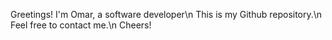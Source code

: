 Greetings! I'm Omar, a software developer\n
This is my Github repository.\n
Feel free to contact me.\n
Cheers!

<!---
OmarLakhlifi/OmarLakhlifi is a ✨ special ✨ repository because its `README.md` (this file) appears on your GitHub profile.
You can click the Preview link to take a look at your changes.
--->
